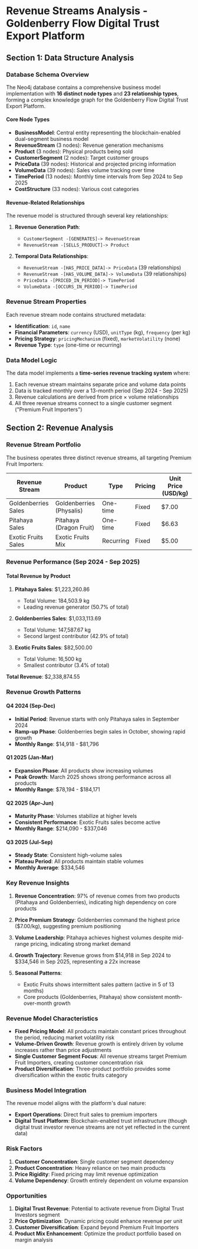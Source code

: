 # Revenue Streams Analysis - Goldenberry Flow Digital Trust Export Platform

## Section 1: Data Structure Analysis

### Database Schema Overview

The Neo4j database contains a comprehensive business model implementation with **16 distinct node types** and **23 relationship types**, forming a complex knowledge graph for the Goldenberry Flow Digital Trust Export Platform.

#### Core Node Types
- **BusinessModel**: Central entity representing the blockchain-enabled dual-segment business model
- **RevenueStream** (3 nodes): Revenue generation mechanisms
- **Product** (3 nodes): Physical products being sold
- **CustomerSegment** (2 nodes): Target customer groups
- **PriceData** (39 nodes): Historical and projected pricing information
- **VolumeData** (39 nodes): Sales volume tracking over time
- **TimePeriod** (13 nodes): Monthly time intervals from Sep 2024 to Sep 2025
- **CostStructure** (33 nodes): Various cost categories

#### Revenue-Related Relationships

The revenue model is structured through several key relationships:

1. **Revenue Generation Path**:
   - `CustomerSegment -[GENERATES]-> RevenueStream`
   - `RevenueStream -[SELLS_PRODUCT]-> Product`

2. **Temporal Data Relationships**:
   - `RevenueStream -[HAS_PRICE_DATA]-> PriceData` (39 relationships)
   - `RevenueStream -[HAS_VOLUME_DATA]-> VolumeData` (39 relationships)
   - `PriceData -[PRICED_IN_PERIOD]-> TimePeriod`
   - `VolumeData -[OCCURS_IN_PERIOD]-> TimePeriod`

### Revenue Stream Properties

Each revenue stream node contains structured metadata:
- **Identification**: `id`, `name`
- **Financial Parameters**: `currency` (USD), `unitType` (kg), `frequency` (per kg)
- **Pricing Strategy**: `pricingMechanism` (fixed), `marketVolatility` (none)
- **Revenue Type**: `type` (one-time or recurring)

### Data Model Logic

The data model implements a **time-series revenue tracking system** where:
1. Each revenue stream maintains separate price and volume data points
2. Data is tracked monthly over a 13-month period (Sep 2024 - Sep 2025)
3. Revenue calculations are derived from price × volume relationships
4. All three revenue streams connect to a single customer segment ("Premium Fruit Importers")

## Section 2: Revenue Analysis

### Revenue Stream Portfolio

The business operates three distinct revenue streams, all targeting Premium Fruit Importers:

| Revenue Stream | Product | Type | Pricing | Unit Price (USD/kg) |
|---------------|---------|------|---------|-------------------|
| Goldenberries Sales | Goldenberries (Physalis) | One-time | Fixed | $7.00 |
| Pitahaya Sales | Pitahaya (Dragon Fruit) | One-time | Fixed | $6.63 |
| Exotic Fruits Sales | Exotic Fruits Mix | Recurring | Fixed | $5.00 |

### Revenue Performance (Sep 2024 - Sep 2025)

#### Total Revenue by Product

1. **Pitahaya Sales**: $1,223,260.86
   - Total Volume: 184,503.9 kg
   - Leading revenue generator (50.7% of total)

2. **Goldenberries Sales**: $1,033,113.69
   - Total Volume: 147,587.67 kg
   - Second largest contributor (42.9% of total)

3. **Exotic Fruits Sales**: $82,500.00
   - Total Volume: 16,500 kg
   - Smallest contributor (3.4% of total)

**Total Revenue**: $2,338,874.55

### Revenue Growth Patterns

#### Q4 2024 (Sep-Dec)
- **Initial Period**: Revenue starts with only Pitahaya sales in September 2024
- **Ramp-up Phase**: Goldenberries begin sales in October, showing rapid growth
- **Monthly Range**: $14,918 - $81,796

#### Q1 2025 (Jan-Mar)
- **Expansion Phase**: All products show increasing volumes
- **Peak Growth**: March 2025 shows strong performance across all products
- **Monthly Range**: $78,194 - $184,171

#### Q2 2025 (Apr-Jun)
- **Maturity Phase**: Volumes stabilize at higher levels
- **Consistent Performance**: Exotic Fruits sales become active
- **Monthly Range**: $214,090 - $337,046

#### Q3 2025 (Jul-Sep)
- **Steady State**: Consistent high-volume sales
- **Plateau Period**: All products maintain stable volumes
- **Monthly Average**: $334,546

### Key Revenue Insights

1. **Revenue Concentration**: 97% of revenue comes from two products (Pitahaya and Goldenberries), indicating high dependency on core products

2. **Price Premium Strategy**: Goldenberries command the highest price ($7.00/kg), suggesting premium positioning

3. **Volume Leadership**: Pitahaya achieves highest volumes despite mid-range pricing, indicating strong market demand

4. **Growth Trajectory**: Revenue grows from $14,918 in Sep 2024 to $334,546 in Sep 2025, representing a 22x increase

5. **Seasonal Patterns**:
   - Exotic Fruits shows intermittent sales pattern (active in 5 of 13 months)
   - Core products (Goldenberries, Pitahaya) show consistent month-over-month growth

### Revenue Model Characteristics

- **Fixed Pricing Model**: All products maintain constant prices throughout the period, reducing market volatility risk
- **Volume-Driven Growth**: Revenue growth is entirely driven by volume increases rather than price adjustments
- **Single Customer Segment Focus**: All revenue streams target Premium Fruit Importers, creating customer concentration risk
- **Product Diversification**: Three-product portfolio provides some diversification within the exotic fruits category

### Business Model Integration

The revenue model aligns with the platform's dual nature:
- **Export Operations**: Direct fruit sales to premium importers
- **Digital Trust Platform**: Blockchain-enabled trust infrastructure (though digital trust investor revenue streams are not yet reflected in the current data)

### Risk Factors

1. **Customer Concentration**: Single customer segment dependency
2. **Product Concentration**: Heavy reliance on two main products
3. **Price Rigidity**: Fixed pricing may limit revenue optimization
4. **Volume Dependency**: Growth entirely dependent on volume expansion

### Opportunities

1. **Digital Trust Revenue**: Potential to activate revenue from Digital Trust Investors segment
2. **Price Optimization**: Dynamic pricing could enhance revenue per unit
3. **Customer Diversification**: Expand beyond Premium Fruit Importers
4. **Product Mix Enhancement**: Optimize the product portfolio based on margin analysis